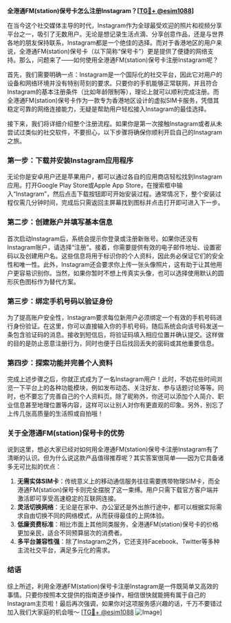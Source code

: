 **全港通FM(station)保号卡怎么注册Instagram？[[TG💪+ @esim1088](https://t.me/s/esim1088)]**

在当今这个社交媒体主导的时代，Instagram作为全球最受欢迎的照片和视频分享平台之一，吸引了无数用户。无论是想记录生活点滴、分享创意作品，还是与世界各地的朋友保持联系，Instagram都是一个绝佳的选择。而对于香港地区的用户来说，全港通FM(station)保号卡（以下简称“保号卡”）更是提供了便捷的网络支持。那么，问题来了——如何使用全港通FM(station)保号卡注册Instagram呢？

首先，我们需要明确一点：Instagram是一个国际化的社交平台，因此它对用户的设备和网络环境并没有特别苛刻的要求。只要你的手机能够正常联网，并且符合Instagram的基本注册条件（比如年龄限制等），理论上就可以顺利完成注册。而全港通FM(station)保号卡作为一款专为香港地区设计的虚拟SIM卡服务，凭借其稳定可靠的网络连接能力，无疑是帮助用户轻松接入Instagram的最佳选择。

接下来，我们将详细介绍整个注册流程。如果你是第一次接触Instagram或者从未尝试过类似的社交软件，不要担心，以下步骤将确保你顺利开启自己的Instagram之旅。

### 第一步：下载并安装Instagram应用程序

无论你是安卓用户还是苹果用户，都可以通过各自的应用商店轻松找到Instagram应用。打开Google Play Store或Apple App Store，在搜索框中输入“Instagram”，然后点击下载按钮即可开始安装过程。通常情况下，整个安装过程仅需几分钟时间，完成后只需返回主屏幕找到图标并点击打开即可进入下一步。

### 第二步：创建账户并填写基本信息

首次启动Instagram后，系统会提示你登录或注册新账号。如果你还没有Instagram账户，请选择“注册”。接着，你需要提供有效的电子邮件地址、设置密码以及创建用户名。这些信息将用于标识你的个人资料，因此务必保证它们的安全性和唯一性。此外，Instagram还会要求你上传一张头像照片，这有助于让其他用户更容易识别你。当然，如果你暂时不想上传真实头像，也可以选择使用默认的圆形灰色图标作为替代方案。

### 第三步：绑定手机号码以验证身份

为了提高账户安全性，Instagram要求每位新用户必须绑定一个有效的手机号码进行身份验证。在这里，你可以直接输入你的手机号码，随后系统会向该号码发送一条包含验证码的消息。接收到短信后，将验证码填入相应位置并确认提交。这样做的目的是防止恶意注册行为，同时也便于日后找回丢失的密码或其他重要信息。

### 第四步：探索功能并完善个人资料

完成上述步骤之后，你就正式成为了一名Instagram用户！此时，不妨花些时间浏览一下平台上的各种功能模块，例如发布动态、关注好友、参与话题讨论等等。同时，也不要忘了完善自己的个人资料页。除了昵称外，你还可以添加个人简介、职业信息甚至地理位置等内容，这样可以让别人对你有更直观的印象。另外，别忘了上传几张高质量的生活照或自拍哦！

### 关于全港通FM(station)保号卡的优势

说到这里，想必大家已经对如何用全港通FM(station)保号卡注册Instagram有了清晰的认识。但为什么说这款产品值得推荐呢？其实答案很简单——因为它具备诸多无可比拟的优点：

1. **无需实体SIM卡**：传统意义上的移动通信服务往往需要携带物理SIM卡，而全港通FM(station)保号卡则完全摆脱了这一束缚。用户只需下载官方客户端并激活即可享受高速稳定的互联网连接。
2. **灵活切换网络**：无论是在家中、办公室还是外出旅行途中，都可以根据实际需求自由切换不同的网络模式，从而获得最佳的上网体验。
3. **低廉资费标准**：相比市面上其他同类服务，全港通FM(station)保号卡的价格更加亲民，适合不同预算层次的消费者。
4. **多平台兼容性强**：除了Instagram之外，它还支持Facebook、Twitter等多种主流社交平台，满足多元化的需求。

### 结语

综上所述，利用全港通FM(station)保号卡注册Instagram是一件既简单又高效的事情。只要你按照本文提供的指南逐步操作，相信很快就能拥有属于自己的Instagram主页啦！最后再次强调，如果你对这项服务感兴趣的话，千万不要错过加入我们大家庭的机会哦～ [[TG💪+ @esim1088](https://t.me/s/esim1088) ![Image](https://i.postimg.cc/4NQfJmqS/Snipaste-2025-05-13-00-14-12.png)]